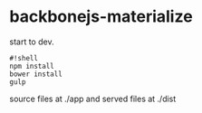 # backbonejs-materialize

start to dev.

```
#!shell
npm install
bower install
gulp
```

source files at ./app and served files at ./dist
